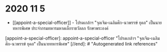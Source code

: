 # 2020 11 5

- [[appoint-a-special-officer]] - โปรดเกล้าฯ "จุลเจิม-เฉลิมศึก-นวพรรษ์ ยุคล" เป็นนายทหารพิเศษ ประจำกรมทหารมหาดเล็กราชวัลลภ รักษาพระองค์ 


[//begin]: # "Autogenerated link references for markdown compatibility"
[appoint-a-special-officer]: appoint-a-special-officer "โปรดเกล้าฯ "จุลเจิม-เฉลิมศึก-นวพรรษ์ ยุคล" เป็นนายทหารพิเศษ"
[//end]: # "Autogenerated link references"
